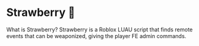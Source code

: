 # Strawberry 🍓
What is Strawberry?
Strawberry is a Roblox LUAU script that finds remote events that can be weaponized, giving the player FE admin commands.
